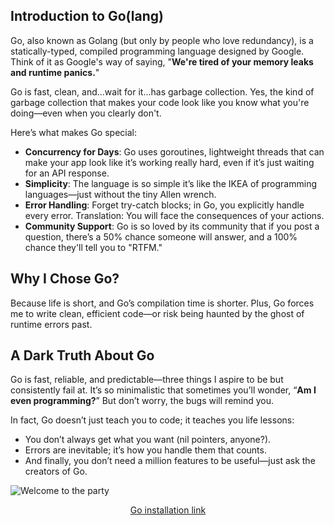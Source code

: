 ## Introduction to Go(lang)

Go, also known as Golang (but only by people who love redundancy), is a statically-typed, compiled programming language designed by Google. Think of it as Google's way of saying, "**We're tired of your memory leaks and runtime panics.**"

Go is fast, clean, and...wait for it...has garbage collection. Yes, the kind of garbage collection that makes your code look like you know what you're doing—even when you clearly don't.

Here’s what makes Go special:

- **Concurrency for Days**: Go uses goroutines, lightweight threads that can make your app look like it’s working really hard, even if it’s just waiting for an API response.
- **Simplicity**: The language is so simple it’s like the IKEA of programming languages—just without the tiny Allen wrench.
- **Error Handling**: Forget try-catch blocks; in Go, you explicitly handle every error. Translation: You will face the consequences of your actions.
- **Community Support**: Go is so loved by its community that if you post a question, there’s a 50% chance someone will answer, and a 100% chance they'll tell you to "RTFM."

## Why I Chose Go?

Because life is short, and Go’s compilation time is shorter. Plus, Go forces me to write clean, efficient code—or risk being haunted by the ghost of runtime errors past.

## A Dark Truth About Go

Go is fast, reliable, and predictable—three things I aspire to be but consistently fail at. It’s so minimalistic that sometimes you’ll wonder, “**Am I even programming?**” But don’t worry, the bugs will remind you.

In fact, Go doesn’t just teach you to code; it teaches you life lessons:

- You don’t always get what you want (nil pointers, anyone?).
- Errors are inevitable; it’s how you handle them that counts.
- And finally, you don’t need a million features to be useful—just ask the creators of Go.

![Welcome to the party](https://media2.giphy.com/media/v1.Y2lkPTc5MGI3NjExbmd4bWt0YWplcGNhaTg4aHlsYno3aGNuYnVibWRicjFuMTYzdjJhaiZlcD12MV9pbnRlcm5hbF9naWZfYnlfaWQmY3Q9Zw/l0MYGb1LuZ3n7dRnO/giphy.gif)

<div align="center"> <a  href="https://github.com/Beki78/lets-GO/tree/main/001-installation">Go installation link</a></div>
